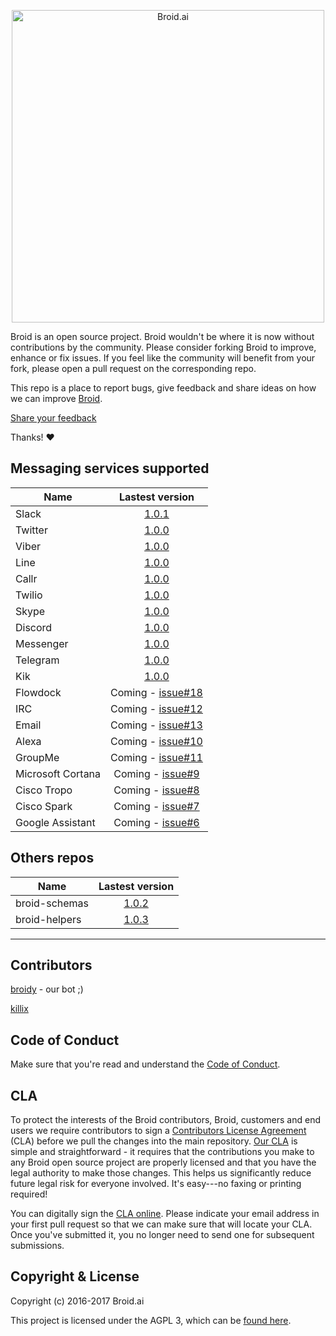 <p align="center">
<img alt="Broid.ai" width="500" src="https://cloud.githubusercontent.com/assets/22947293/22173058/6a003356-df85-11e6-9940-da4fd1fa1f6d.png">
</p>

Broid is an open source project. Broid wouldn't be where it is now without contributions by the community. Please consider forking Broid to improve, enhance or fix issues. If you feel like the community will benefit from your fork, please open a pull request on the corresponding repo.

This repo is a place to report bugs, give feedback and share ideas on how we can improve [Broid](http://www.broid.ai).

[Share your feedback](https://github.com/broidhq/broid-feedback/issues/new)

Thanks!  :heart:


## Messaging services supported

| Name        | Lastest version                                      |
| ----------- |:----------------------------------------------------:|
| Slack       | [1.0.1](https://github.com/broidhq/broid-slack)      |
| Twitter     | [1.0.0](https://github.com/broidhq/broid-twitter)    |
| Viber       | [1.0.0](https://github.com/broidhq/broid-viber)      |
| Line        | [1.0.0](https://github.com/broidhq/broid-line)       |
| Callr       | [1.0.0](https://github.com/broidhq/broid-callr)      |
| Twilio      | [1.0.0](https://github.com/broidhq/broid-twilio)     |
| Skype       | [1.0.0](https://github.com/broidhq/broid-skype)      |
| Discord     | [1.0.0](https://github.com/broidhq/broid-discord)    |
| Messenger   | [1.0.0](https://github.com/broidhq/broid-messenger)  |
| Telegram    | [1.0.0](https://github.com/broidhq/broid-telegram)   |
| Kik         | [1.0.0](https://github.com/broidhq/broid-kik)        |
| Flowdock              | Coming - [issue#18](https://github.com/broidHQ/feedhack/issues/18)   |
| IRC                   | Coming - [issue#12](https://github.com/broidHQ/feedhack/issues/12)   |
| Email                 | Coming - [issue#13](https://github.com/broidHQ/feedhack/issues/13)   |
| Alexa                 | Coming - [issue#10](https://github.com/broidHQ/feedhack/issues/10)   |
| GroupMe               | Coming - [issue#11](https://github.com/broidHQ/feedhack/issues/11)   |
| Microsoft Cortana     | Coming - [issue#9](https://github.com/broidHQ/feedhack/issues/9)     |
| Cisco Tropo           | Coming - [issue#8](https://github.com/broidHQ/feedhack/issues/8)     |
| Cisco Spark           | Coming - [issue#7](https://github.com/broidHQ/feedhack/issues/7)     |
| Google Assistant      | Coming - [issue#6](https://github.com/broidHQ/feedhack/issues/6)     |


## Others repos

| Name               | Lastest version                                        |
| ------------------ |:------------------------------------------------------:|
| broid-schemas      | [1.0.2](https://github.com/broidhq/broid-schemas)      |
| broid-helpers      | [1.0.3](https://github.com/broidhq/broid-helpers)      |

___

## Contributors

[broidy](https://github.com/broidy) - our bot ;)

[killix](https://github.com/killix)

## Code of Conduct

Make sure that you're read and understand the [Code of Conduct](http://contributor-covenant.org/version/1/2/0/).

## CLA

To protect the interests of the Broid contributors, Broid, customers and end users we require contributors to sign a [Contributors License Agreement](https://cla-assistant.io/broidhq/broid-schemas) (CLA) before we pull the changes into the main repository. [Our CLA](https://cla-assistant.io/broidhq/broid-schemas) is simple and straightforward - it requires that the contributions you make to any Broid open source project are properly licensed and that you have the legal authority to make those changes. This helps us significantly reduce future legal risk for everyone involved. It's easy---no faxing or printing required!

You can digitally sign the [CLA online](https://cla-assistant.io/broidhq/broid-schemas). Please indicate your email address in your first pull request so that we can make sure that will locate your CLA. Once you've submitted it, you no longer need to send one for subsequent submissions.

## Copyright & License

Copyright (c) 2016-2017 Broid.ai

This project is licensed under the AGPL 3, which can be
[found here](https://www.gnu.org/licenses/agpl-3.0.en.html).
